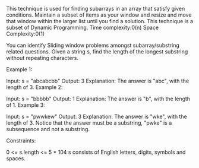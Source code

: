 This technique is used for finding subarrays in an array that satisfy given conditions.
Maintain a subset of items as your window and resize and move that window within the larger list until you find a solution.
This technique is a subset of Dynamic Programming.
Time complexity:0(n)
Space Complexity:0(1)

You can identify Sliding window problems amongst subarray/substring related questions.
Given a string s, find the length of the longest 
substring
 without repeating characters.

 

Example 1:

Input: s = "abcabcbb"
Output: 3
Explanation: The answer is "abc", with the length of 3.
Example 2:

Input: s = "bbbbb"
Output: 1
Explanation: The answer is "b", with the length of 1.
Example 3:

Input: s = "pwwkew"
Output: 3
Explanation: The answer is "wke", with the length of 3.
Notice that the answer must be a substring, "pwke" is a subsequence and not a substring.
 

Constraints:

0 <= s.length <= 5 * 104
s consists of English letters, digits, symbols and spaces.
